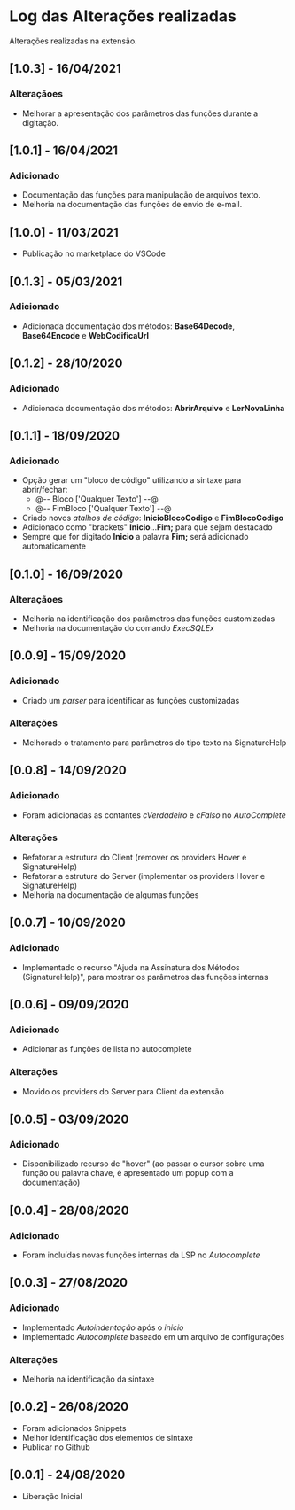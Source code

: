 # Log das Alterações realizadas

Alterações realizadas na extensão.

## [1.0.3] - 16/04/2021
### Alteraçãoes
- Melhorar a apresentação dos parâmetros das funções durante a digitação.

## [1.0.1] - 16/04/2021
### Adicionado
- Documentação das funções para manipulação de arquivos texto.
- Melhoria na documentação das funções de envio de e-mail.

## [1.0.0] - 11/03/2021
- Publicação no marketplace do VSCode

## [0.1.3] - 05/03/2021
### Adicionado
- Adicionada documentação dos métodos: **Base64Decode**, **Base64Encode** e **WebCodificaUrl**

## [0.1.2] - 28/10/2020
### Adicionado
- Adicionada documentação dos métodos: **AbrirArquivo** e **LerNovaLinha**

## [0.1.1] - 18/09/2020
### Adicionado
- Opção gerar um "bloco de código" utilizando a sintaxe para abrir/fechar:
  - @-- Bloco ['Qualquer Texto'] --@
  - @-- FimBloco ['Qualquer Texto'] --@
- Criado novos *atalhos de código*: **InicioBlocoCodigo** e  **FimBlocoCodigo**
- Adicionado como "brackets" **Inicio**...**Fim;** para que sejam destacado
- Sempre que for digitado **Inicio** a palavra **Fim;** será adicionado automaticamente

## [0.1.0] - 16/09/2020
### Alteraçãoes
- Melhoria na identificação dos parâmetros das funções customizadas
- Melhoria na documentação do comando *ExecSQLEx*

## [0.0.9] - 15/09/2020
### Adicionado
- Criado um *parser* para identificar as funções customizadas

### Alterações
- Melhorado o tratamento para parâmetros do tipo texto na SignatureHelp

## [0.0.8] - 14/09/2020
### Adicionado
- Foram adicionadas as contantes *cVerdadeiro* e *cFalso* no *AutoComplete*

### Alterações
- Refatorar a estrutura do Client (remover os providers Hover e SignatureHelp)
- Refatorar a estrutura do Server (implementar os providers Hover e SignatureHelp)
- Melhoria na documentação de algumas funções

## [0.0.7] - 10/09/2020
### Adicionado
- Implementado o recurso "Ajuda na Assinatura dos Métodos (SignatureHelp)", para mostrar os parâmetros das funções internas

## [0.0.6] - 09/09/2020
### Adicionado
- Adicionar as funções de lista no autocomplete

### Alterações
- Movido os providers do Server para Client da extensão

## [0.0.5] - 03/09/2020
### Adicionado
- Disponibilizado recurso de "hover" (ao passar o cursor sobre uma função ou palavra chave, é apresentado um popup com a documentação)

## [0.0.4] - 28/08/2020
### Adicionado
- Foram incluídas novas funções internas da LSP no *Autocomplete*

## [0.0.3] - 27/08/2020
### Adicionado
- Implementado *Autoindentação* após o *inicio*
- Implementado *Autocomplete* baseado em um arquivo de configurações

### Alterações
- Melhoria na identificação da sintaxe

## [0.0.2] - 26/08/2020

- Foram adicionados Snippets
- Melhor identificação dos elementos de sintaxe
- Publicar no Github

## [0.0.1] - 24/08/2020

- Liberação Inicial